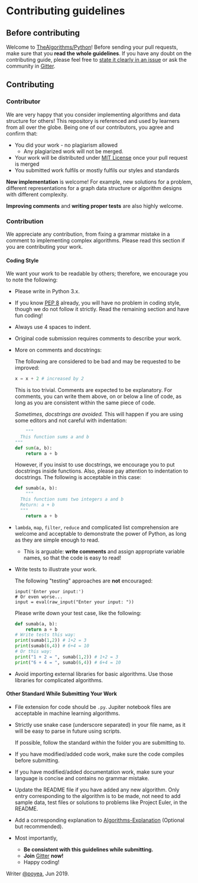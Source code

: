 # Contributing guidelines

## Before contributing

Welcome to [TheAlgorithms/Python](https://github.com/TheAlgorithms/Python)! Before sending your pull requests, make sure that you **read the whole guidelines**. If you have any doubt on the contributing guide, please feel free to [state it clearly in an issue](https://github.com/TheAlgorithms/Python/issues/new) or ask the community in [Gitter](https://gitter.im/TheAlgorithms).

## Contributing

### Contributor

We are very happy that you consider implementing algorithms and data structure for others! This repository is referenced and used by learners from all over the globe. Being one of our contributors, you agree and confirm that:

- You did your work - no plagiarism allowed
  - Any plagiarized work will not be merged.
- Your work will be distributed under [MIT License](License) once your pull request is merged
- You submitted work fulfils or mostly fulfils our styles and standards

**New implementation** is welcome! For example, new solutions for a problem, different representations for a graph data structure or algorithm designs with different complexity.

**Improving comments** and **writing proper tests** are also highly welcome.

### Contribution

We appreciate any contribution, from fixing a grammar mistake in a comment to implementing complex algorithms. Please read this section if you are contributing your work.

#### Coding Style

We want your work to be readable by others; therefore, we encourage you to note the following:

- Please write in Python 3.x.

- If you know [PEP 8](https://www.python.org/dev/peps/pep-0008/) already, you will have no problem in coding style, though we do not follow it strictly. Read the remaining section and have fun coding!

- Always use 4 spaces to indent.

- Original code submission requires comments to describe your work.

- More on comments and docstrings:

  The following are considered to be bad and may be requested to be improved:

  ```python
  x = x + 2	# increased by 2
  ```

  This is too trivial. Comments are expected to be explanatory. For comments, you can write them above, on or below a line of code, as long as you are consistent within the same piece of code.

  *Sometimes, docstrings are avoided.* This will happen if you are using some editors and not careful with indentation:

  ```python
      """
  	This function sums a and b    
  """
  def sum(a, b):
      return a + b
  ```

  However, if you insist to use docstrings, we encourage you to put docstrings inside functions. Also, please pay attention to indentation to docstrings. The following is acceptable in this case:

  ```python
  def sumab(a, b):
      """
  	This function sums two integers a and b
  	Return: a + b
  	"""
      return a + b
  ```

- `lambda`, `map`, `filter`, `reduce` and complicated list comprehension are welcome and acceptable to demonstrate the power of Python, as long as they are simple enough to read.

  - This is arguable: **write comments** and assign appropriate variable names, so that the code is easy to read!

- Write tests to illustrate your work.

  The following "testing" approaches are **not** encouraged:

  ```python*
  input('Enter your input:') 
  # Or even worse...
  input = eval(raw_input("Enter your input: "))
  ```

  Please write down your test case, like the following:

  ```python
  def sumab(a, b):
      return a + b
  # Write tests this way:
  print(sumab(1,2))	# 1+2 = 3
  print(sumab(6,4))	# 6+4 = 10
  # Or this way:
  print("1 + 2 = ", sumab(1,2))	# 1+2 = 3
  print("6 + 4 = ", sumab(6,4))	# 6+4 = 10
  ```

- Avoid importing external libraries for basic algorithms. Use those libraries for complicated algorithms.

#### Other Standard While Submitting Your Work

- File extension for code should be `.py`. Jupiter notebook files are acceptable in machine learning algorithms.

- Strictly use snake case (underscore separated) in your file name, as it will be easy to parse in future using scripts.

  If possible, follow the standard *within* the folder you are submitting to.

- If you have modified/added code work, make sure the code compiles before submitting.

- If you have modified/added documentation work, make sure your language is concise and contains no grammar mistake.

- Update the README file if you have added any new algorithm. Only entry corresponding to the algorithm is to be made, not need to add sample data, test files or solutions to problems like Project Euler, in the README.

- Add a corresponding explanation to [Algorithms-Explanation](https://github.com/TheAlgorithms/Algorithms-Explanation) (Optional but recommended).

- Most importantly,

  - **Be consistent with this guidelines while submitting.**
  - **Join** [Gitter](https://gitter.im/TheAlgorithms) **now!**
  - Happy coding!



Writer [@poyea](https://github.com/poyea), Jun 2019.
